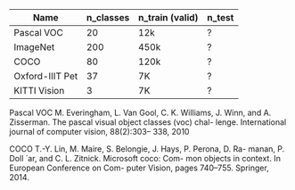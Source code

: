 


Name | n_classes| n_train (valid) | n_test |
|--- | ---      | ---             | ---    |
Pascal VOC	| 20  | 12k	| ?   |
ImageNet	| 200 | 450k | ?  |
COCO	    | 80  | 120k | ?  |
Oxford-IIIT Pet	| 37 | 7K | ? |
KITTI Vision	| 3 | 7K | ?  |


Pascal VOC
M. Everingham, L. Van Gool, C. K. Williams, J. Winn, and
A. Zisserman. The pascal visual object classes (voc) chal-
lenge. International journal of computer vision, 88(2):303–
338, 2010


COCO
T.-Y. Lin, M. Maire, S. Belongie, J. Hays, P. Perona, D. Ra-
manan, P. Doll ́ ar, and C. L. Zitnick. Microsoft coco: Com-
mon objects in context. In European Conference on Com-
puter Vision, pages 740–755. Springer, 2014.

